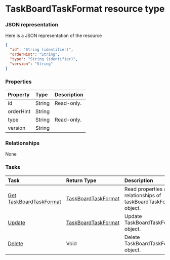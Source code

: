 # TaskBoardTaskFormat resource type



### JSON representation

Here is a JSON representation of the resource

<!-- {
  "blockType": "resource",
  "optionalProperties": [

  ],
  "@odata.type": "microsoft.graph.TaskBoardTaskFormat"
}-->

```json
{
  "id": "String (identifier)",
  "orderHint": "String",
  "type": "String (identifier)",
  "version": "String"
}

```
### Properties
| Property	   | Type	|Description|
|:---------------|:--------|:----------|
|id|String| Read-only.|
|orderHint|String||
|type|String| Read-only.|
|version|String||

### Relationships
None


### Tasks

| Task		   | Return Type	|Description|
|:---------------|:--------|:----------|
|[Get TaskBoardTaskFormat](../api/taskboardtaskformat_get.md) | [TaskBoardTaskFormat](taskboardtaskformat.md) |Read properties and relationships of taskBoardTaskFormat object.|
|[Update](../api/taskboardtaskformat_update.md) | [TaskBoardTaskFormat](taskboardtaskformat.md)	|Update TaskBoardTaskFormat object. |
|[Delete](../api/taskboardtaskformat_delete.md) | Void	|Delete TaskBoardTaskFormat object. |

<!-- uuid: 22232644-6463-435e-bba1-2a3733bb5350
2015-10-16 22:29:35 UTC -->
<!-- {
  "type": "#page.annotation",
  "description": "TaskBoardTaskFormat resource",
  "keywords": "",
  "section": "documentation",
  "tocPath": ""
}-->